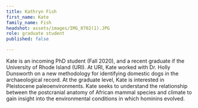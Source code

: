 ```yaml
---
title: Kathryn Fish
first_name: Kate
family_name: Fish
headshot: assets/images/IMG_0702(1).JPG
role: graduate student
published: false

---
```

Kate is an incoming PhD student (Fall 2020), and a recent graduate if the University of Rhode Island (URI). At URI, Kate worked with Dr. Holly Dunsworth on a new methodology for identifying domestic dogs in the archaeological record. At the graduate level, Kate is interested in Pleistocene paleoenvironments. Kate seeks to understand the relationship between the postcranial anatomy of African mammal species and climate to gain insight into the environmental conditions in which hominins evolved.